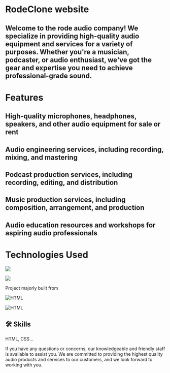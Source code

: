 # RodeClone website

## Welcome to the rode audio company! We specialize in providing high-quality audio equipment and services for a variety of purposes. Whether you're a musician, podcaster, or audio enthusiast, we've got the gear and expertise you need to achieve professional-grade sound.

# Features

## High-quality microphones, headphones, speakers, and other audio equipment for sale or rent
## Audio engineering services, including recording, mixing, and mastering
## Podcast production services, including recording, editing, and distribution
##  Music production services, including composition, arrangement, and production
## Audio education resources and workshops for aspiring audio professionals

# Technologies Used


![](https://img.shields.io/badge/CSS-FLEXBOX-red)

![](https://img.shields.io/badge/CSS-GRID-pink)


Project majorly built from

![HTML](https://img.shields.io/badge/FirstTech-HTML-orange)

![HTML](https://img.shields.io/badge/SecondTech-CSS-blue)

## 🛠 Skills
HTML, CSS...




If you have any questions or concerns, our knowledgeable and friendly staff is available to assist you. We are committed to providing the highest quality audio products and services to our customers, and we look forward to working with you.

